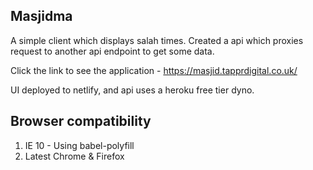 ## Masjidma

A simple client which displays salah times. Created a  api which proxies request to another api endpoint to get some data.

Click the link to see the application - https://masjid.tapprdigital.co.uk/

UI deployed to netlify, and api uses a heroku free tier dyno.

## Browser compatibility
1. IE 10 - Using babel-polyfill
2. Latest Chrome & Firefox

